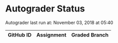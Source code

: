 # Autograder Status
Autograder last run at: November 03, 2018 at 05:40

| GitHub ID | Assignment | Graded Branch |
|-----------|------------|---------------|
